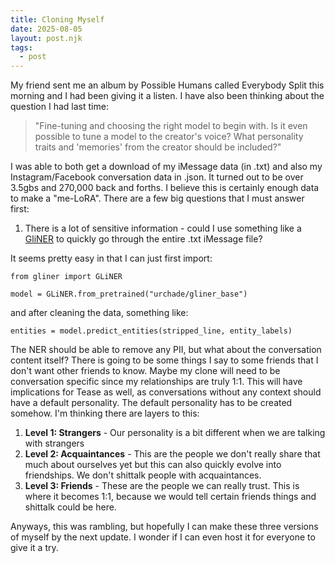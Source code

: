 ```yaml
---
title: Cloning Myself
date: 2025-08-05
layout: post.njk
tags:
  - post
---
```


My friend sent me an album by Possible Humans called Everybody Split this morning and I had been giving it a listen. I have also been thinking about the question I had last time:

> "Fine-tuning and choosing the right model to begin with. Is it even possible to tune a model to the creator's voice? What personality traits and 'memories' from the creator should be included?"

I was able to both get a download of my iMessage data (in .txt) and also my Instagram/Facebook conversation data in .json. It turned out to be over 3.5gbs and 270,000 back and forths. I believe this is certainly enough data to make a "me-LoRA". There are a few big questions that I must answer first:
1. There is a lot of sensitive information - could I use something like a [GliNER](https://github.com/urchade/GLiNER) to quickly go through the entire .txt iMessage file?

It seems pretty easy in that I can just first import:

```
from gliner import GLiNER

model = GLiNER.from_pretrained("urchade/gliner_base") 
```

and after cleaning the data, something like:

```
entities = model.predict_entities(stripped_line, entity_labels)
```

The NER should be able to remove any PII, but what about the conversation content itself? There is going to be some things I say to some friends that I don't want other friends to know. Maybe my clone will need to be conversation specific since my relationships are truly 1:1. This will have implications for Tease as well, as conversations without any context should have a default personality. The default personality has to be created somehow. I'm thinking there are layers to this:

1. **Level 1: Strangers** - Our personality is a bit different when we are talking with strangers
2. **Level 2: Acquaintances** - This are the people we don't really share that much about ourselves yet but this can also quickly evolve into friendships. We don't shittalk people with acquaintances.
3. **Level 3: Friends** - These are the people we can really trust. This is where it becomes 1:1, because we would tell certain friends things and shittalk could be here.

Anyways, this was rambling, but hopefully I can make these three versions of myself by the next update. I wonder if I can even host it for everyone to give it a try.

